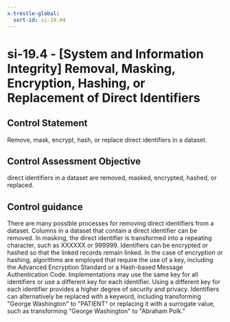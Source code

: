 ```yaml
---
x-trestle-global:
  sort-id: si-19.04
---
```


# si-19.4 - \[System and Information Integrity\] Removal, Masking, Encryption, Hashing, or Replacement of Direct Identifiers

## Control Statement

Remove, mask, encrypt, hash, or replace direct identifiers in a dataset.

## Control Assessment Objective

direct identifiers in a dataset are removed, masked, encrypted, hashed, or replaced.

## Control guidance

There are many possible processes for removing direct identifiers from a dataset. Columns in a dataset that contain a direct identifier can be removed. In masking, the direct identifier is transformed into a repeating character, such as XXXXXX or 999999. Identifiers can be encrypted or hashed so that the linked records remain linked. In the case of encryption or hashing, algorithms are employed that require the use of a key, including the Advanced Encryption Standard or a Hash-based Message Authentication Code. Implementations may use the same key for all identifiers or use a different key for each identifier. Using a different key for each identifier provides a higher degree of security and privacy. Identifiers can alternatively be replaced with a keyword, including transforming "George Washington" to "PATIENT" or replacing it with a surrogate value, such as transforming "George Washington" to "Abraham Polk."
